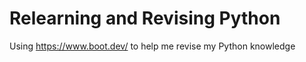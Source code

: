 
# Relearning and Revising Python

Using https://www.boot.dev/ to help me revise my Python knowledge
